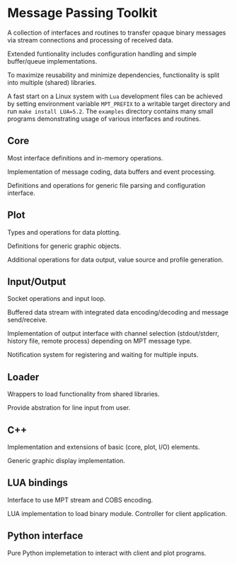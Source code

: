 # Message Passing Toolkit

A collection of interfaces and routines
to transfer opaque binary messages via stream connections
and processing of received data.

Extended funtionality includes configuration handling
and simple buffer/queue implementations.

To maximize reusability and minimize dependencies, functionality
is split into multiple (shared) libraries.

A fast start on a Linux system with `Lua` development files
can be achieved by setting environment variable `MPT_PREFIX` to a writable
target directory and run `make install LUA=5.2`.
The `examples` directory contains many small programs demonstrating
usage of various interfaces and routines.

## Core
Most interface definitions and in-memory operations.

Implementation of message coding, data buffers and event processing.

Definitions and operations for generic file parsing
and configuration interface.

## Plot
Types and operations for data plotting.

Definitions for generic graphic objects.

Additional operations for data output,
value source and profile generation.

## Input/Output
Socket operations and input loop.

Buffered data stream with integrated
data encoding/decoding and message send/receive.

Implementation of output interface with channel selection
(stdout/stderr, history file, remote process) depending
on MPT message type.

Notification system for registering and waiting for multiple inputs.

## Loader
Wrappers to load functionality from shared libraries.

Provide abstration for line input from user.

## C++
Implementation and extensions of basic (core, plot, I/O) elements.

Generic graphic display implementation.

## LUA bindings
Interface to use MPT stream and COBS encoding.

LUA implementation to load binary module.
Controller for client application.

## Python interface
Pure Python implemetation to interact with client and plot programs.
